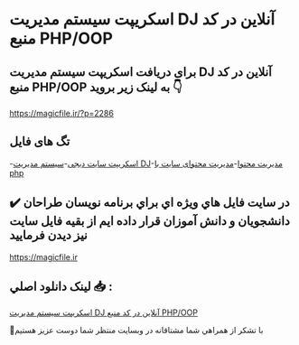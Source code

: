 # اسکریپت سیستم مدیریت DJ آنلاین در کد منبع PHP/OOP

## برای دریافت اسکریپت سیستم مدیریت DJ آنلاین در کد منبع PHP/OOP به لینک زیر بروید 👇

https://magicfile.ir/?p=2286

## تگ های فایل

-[اسکریپت سایت دیجی](https://magicfile.ir/product/%d8%b3%d9%8a%d8%b3%d8%aa%d9%85-%d9%85%d8%af%d9%8a%d8%b1%d9%8a%d8%aa-dj-%d8%a2%d9%86%d9%84%d8%a7%d9%8a%d9%86-%d8%af%d8%b1-%da%a9%d8%af-%d9%85%d9%86%d8%a8%d8%b9-php-oop/)-[سيستم مديريت DJ](https://magicfile.ir/product/%d8%b3%d9%8a%d8%b3%d8%aa%d9%85-%d9%85%d8%af%d9%8a%d8%b1%d9%8a%d8%aa-dj-%d8%a2%d9%86%d9%84%d8%a7%d9%8a%d9%86-%d8%af%d8%b1-%da%a9%d8%af-%d9%85%d9%86%d8%a8%d8%b9-php-oop/)-[مدیریت محتوا](https://magicfile.ir/product/%d8%b3%d9%8a%d8%b3%d8%aa%d9%85-%d9%85%d8%af%d9%8a%d8%b1%d9%8a%d8%aa-dj-%d8%a2%d9%86%d9%84%d8%a7%d9%8a%d9%86-%d8%af%d8%b1-%da%a9%d8%af-%d9%85%d9%86%d8%a8%d8%b9-php-oop/)-[مدیریت محتوای سایت با php](https://magicfile.ir/product/%d8%b3%d9%8a%d8%b3%d8%aa%d9%85-%d9%85%d8%af%d9%8a%d8%b1%d9%8a%d8%aa-dj-%d8%a2%d9%86%d9%84%d8%a7%d9%8a%d9%86-%d8%af%d8%b1-%da%a9%d8%af-%d9%85%d9%86%d8%a8%d8%b9-php-oop/)

## ✔️ در سايت فايل هاي ويژه اي براي برنامه نويسان طراحان دانشجويان و دانش آموزان قرار داده ايم از بقيه فايل سايت نيز ديدن فرماييد

https://magicfile.ir


## لينک دانلود اصلي 📥 :

[اسکریپت سیستم مدیریت DJ آنلاین در کد منبع PHP/OOP](https://magicfile.ir/product/%d8%b3%d9%8a%d8%b3%d8%aa%d9%85-%d9%85%d8%af%d9%8a%d8%b1%d9%8a%d8%aa-dj-%d8%a2%d9%86%d9%84%d8%a7%d9%8a%d9%86-%d8%af%d8%b1-%da%a9%d8%af-%d9%85%d9%86%d8%a8%d8%b9-php-oop/) 


🙏با تشکر از همراهي شما مشتاقانه در وبسایت منتظر شما دوست عزیز هستیم

